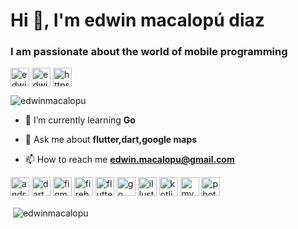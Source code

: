 <h1 align="left">Hi 👋, I'm edwin macalopú diaz</h1>
<h3 align="left">I am passionate about the world of mobile programming</h3>
<a href="https://twitter.com/edwindz2" target="blank"><img src="https://img.icons8.com/color/2x/twitter-circled.png" alt="edwindz2" width="30" height="30" align="center" /></a>
  <a href="https://fb.com/edwinmdz" target="blank"><img src="https://img.icons8.com/color/2x/facebook-new.png" alt="edwinmdz" width="30" height="30" align="center" /></a> <a href="https://www.youtube.com/c/https://www.youtube.com/channel/ucbdfsvx9_joykt8ispl4hkq" target="blank"><img src="https://img.icons8.com/fluent/2x/youtube-play.png" alt="https://www.youtube.com/channel/ucbdfsvx9_joykt8ispl4hkq" width="30" height="30" align="center" /></a></h3>
<p align="left"> <img src="https://komarev.com/ghpvc/?username=edwinmacalopu" alt="edwinmacalopu" /> </p>

- 🌱 I’m currently learning **Go**

- 💬 Ask me about **flutter,dart,google maps**

- 📫 How to reach me **edwin.macalopu@gmail.com**

<p align="left"><img src="https://devicons.github.io/devicon/devicon.git/icons/android/android-original-wordmark.svg" alt="android" width="30" height="30"/> <img src="https://www.vectorlogo.zone/logos/dartlang/dartlang-icon.svg" alt="dart" width="30" height="30"/> <img src="https://www.vectorlogo.zone/logos/figma/figma-icon.svg" alt="figma" width="30" height="30"/> <img src="https://www.vectorlogo.zone/logos/firebase/firebase-icon.svg" alt="firebase" width="30" height="30"/> <img src="https://www.vectorlogo.zone/logos/flutterio/flutterio-icon.svg" alt="flutter" width="30" height="30"/> <img src="https://devicons.github.io/devicon/devicon.git/icons/go/go-original.svg" alt="go" width="30" height="30"/> <img src="https://www.vectorlogo.zone/logos/adobe_illustrator/adobe_illustrator-icon.svg" alt="illustrator" width="30" height="30"/> <img src="https://www.vectorlogo.zone/logos/kotlinlang/kotlinlang-icon.svg" alt="kotlin" width="30" height="30"/> <img src="https://devicons.github.io/devicon/devicon.git/icons/mysql/mysql-original-wordmark.svg" alt="mysql" width="30" height="30"/> <img src="https://devicons.github.io/devicon/devicon.git/icons/photoshop/photoshop-plain.svg" alt="photoshop" width="30" height="30"/></p><p>&nbsp;<img align="center" src="https://github-readme-stats.vercel.app/api?username=edwinmacalopu&show_icons=true" alt="edwinmacalopu" /></p>
